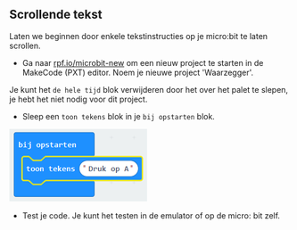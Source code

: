 ## Scrollende tekst

Laten we beginnen door enkele tekstinstructies op je micro:bit te laten scrollen.

+ Ga naar <a href="https://rpf.io/microbit-new" target="_blank">rpf.io/microbit-new</a> om een ​​nieuw project te starten in de MakeCode (PXT) editor. Noem je nieuwe project 'Waarzegger'.

Je kunt het `de hele tijd` blok verwijderen door het over het palet te slepen, je hebt het niet nodig voor dit project.

+ Sleep een `toon tekens` blok in je `bij opstarten` blok.

![schermafbeelding](images/fortune-press-a.png)

+ Test je code. Je kunt het testen in de emulator of op de micro: bit zelf.